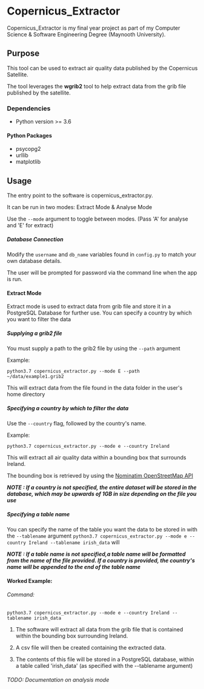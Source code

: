 # Copernicus_Extractor
Copernicus_Extractor is my final year project as part of my Computer Science & Software Engineering Degree (Maynooth University).

## Purpose  
This tool can be used to extract air quality data published by the Copernicus Satellite.

The tool leverages the __wgrib2__ tool to help extract data from the grib file published by the satellite.

### Dependencies

* Python version >= 3.6
#### Python Packages
* psycopg2
* urllib 
* matplotlib

## Usage
The entry point to the software is copernicus_extractor.py.

It can be run in two modes: Extract Mode & Analyse Mode

Use the `--mode` argument to toggle between modes. (Pass 'A' for analyse and 'E' for extract)

##### Database Connection

Modify the `username` and `db_name` variables found in `config.py` to match your own database details.

The user will be prompted for password via the command line when the app is run.

#### Extract Mode

Extract mode is used to extract data from grib file and store it in a PostgreSQL Database for further use.
You can specify a country by which you want to filter the data

##### Supplying a grib2 file

You must supply a path to the grib2 file by using the `--path` argument

Example:

`python3.7 copernicus_extractor.py --mode E --path ~/data/example1.grib2`

This will extract data from the file found in the data folder in the user's home directory

##### Specifying a country by which to filter the data

Use the `--country` flag, followed by the country's name.

Example:

`python3.7 copernicus_extractor.py --mode e --country Ireland`

This will extract all air quality data within a bounding box that surrounds Ireland.

The bounding box is retrieved by using the [Nominatim OpenStreetMap API](https://wiki.openstreetmap.org/wiki/Nominatim)

***NOTE : If a country is not specified, the entire dataset will be stored in the database, which may be upwards of 1GB in size depending on the file you use***

##### Specifying a table name

You can specify the name of the table you want the data to be stored in with the `--tablename` argument
`python3.7 copernicus_extractor.py --mode e --country Ireland --tablename irish_data` 
will 

***NOTE : If a table name is not specified,a table name will be formatted from the name of the file provided. If a country is provided, the country's name will be appended to the end of the table name***

#### Worked Example:

###### Command: 

`python3.7 copernicus_extractor.py --mode e --country Ireland --tablename irish_data` 

1. The software will extract all data from the grib file that is contained within the bounding box surrounding Ireland.

2. A csv file will then be created containing the extracted data.

3. The contents of this file will be stored in a PostgreSQL database, within a table called 'irish_data' (as specified with the --tablename argument)

###### TODO: Documentation on analysis mode

